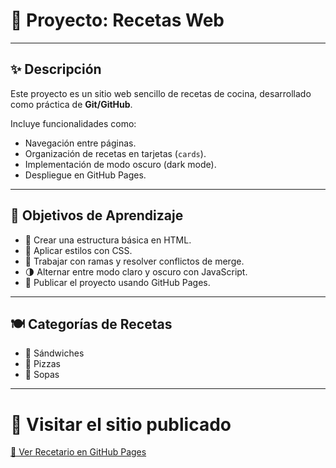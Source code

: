 # 📖 Proyecto: Recetas Web

---

## ✨ Descripción

Este proyecto es un sitio web sencillo de recetas de cocina, desarrollado como práctica de **Git/GitHub**.

Incluye funcionalidades como:

- Navegación entre páginas.
- Organización de recetas en tarjetas (`cards`).
- Implementación de modo oscuro (dark mode).
- Despliegue en GitHub Pages.

---

## 🎯 Objetivos de Aprendizaje

- 📄 Crear una estructura básica en HTML.
- 🎨 Aplicar estilos con CSS.
- 🔀 Trabajar con ramas y resolver conflictos de merge.
- 🌗 Alternar entre modo claro y oscuro con JavaScript.
- 🚀 Publicar el proyecto usando GitHub Pages.

---

## 🍽️ Categorías de Recetas

- 🥪 Sándwiches
- 🍕 Pizzas
- 🍲 Sopas

---


# 🚀 Visitar el sitio publicado

[🔗 Ver Recetario en GitHub Pages](https://joseguir.github.io/receta-cocina-prog3/)